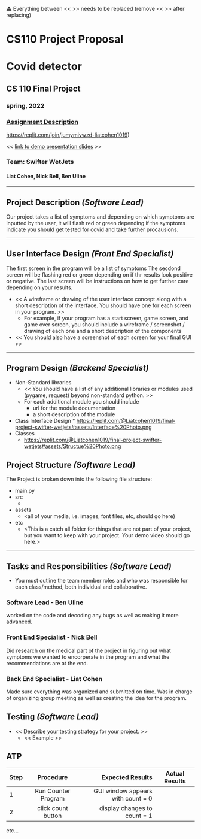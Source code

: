 :warning: Everything between << >> needs to be replaced (remove << >> after replacing)
# CS110 Project Proposal
# Covid detector
## CS 110 Final Project
### spring, 2022
### [Assignment Description](https://docs.google.com/document/d/1H4R6yLL7som1lglyXWZ04RvTp_RvRFCCBn6sqv-82ps/edit#)

https://replit.com/join/jumymivwzd-liatcohen1019)

<< [link to demo presentation slides](#) >>

### Team:  Swifter WetJets 
####  Liat Cohen, Nick Bell, Ben Uline 

***

## Project Description *(Software Lead)*

Our project takes a list of symptoms and depending on which symptoms are inputted by the user, it will flash red or green depending if the symptoms indicate you should get tested for covid and take further procausions. 
***    

## User Interface Design *(Front End Specialist)*

The first screen in the program will be a list of symptoms
The secdond screen will be flashing red or green depending on if thr results look positive or negative. 
The last screen will be instructions on how to get further care depending on your results. 
* << A wireframe or drawing of the user interface concept along with a short description of the interface. You should have one for each screen in your program. >>
    * For example, if your program has a start screen, game screen, and game over screen, you should include a wireframe / screenshot / drawing of each one and a short description of the components
* << You should also have a screenshot of each screen for your final GUI >>

***        

## Program Design *(Backend Specialist)*

* Non-Standard libraries
    * << You should have a list of any additional libraries or modules used (pygame, request) beyond non-standard python. >>
    * For each additional module you should include
        * url for the module documentation
        * a short description of the module
* Class Interface Design
         * https://replit.com/@Liatcohen1019/final-project-swifter-wetjets#assets/Interface%20Photo.png
* Classes
   * https://replit.com/@Liatcohen1019/final-project-swifter-wetjets#assets/Structue%20Photo.png

## Project Structure *(Software Lead)*

The Project is broken down into the following file structure:

* main.py
* src
    * <all of your python files should go here>
* assets
    * <all of your media, i.e. images, font files, etc, should go here)
* etc
    * <This is a catch all folder for things that are not part of your project, but you want to keep with your project. Your demo video should go here.>

***

## Tasks and Responsibilities *(Software Lead)*

   * You must outline the team member roles and who was responsible for each class/method, both individual and collaborative.

### Software Lead - Ben Uline 
worked on the code and decoding any bugs as well as making it more advanced.

### Front End Specialist - Nick Bell
Did research on the medical part of the project in figuring out what symptoms we wanted to encorperate in the program and what the recommendations are at the end. 

### Back End Specialist - Liat Cohen 
Made sure everything was organized and submitted on time. Was in charge of organizing group meeting as well as creating the idea for the program. 

## Testing *(Software Lead)*

* << Describe your testing strategy for your project. >>
    * << Example >>

## ATP

| Step                  | Procedure     | Expected Results  | Actual Results |
| ----------------------|:-------------:| -----------------:| -------------- |
|  1  | Run Counter Program  | GUI window appears with count = 0  |          |
|  2  | click count button  | display changes to count = 1 |                 |
etc...
